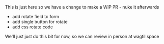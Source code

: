This is just here so we have a change to make a WIP PR - nuke it afterwards

- add rotate field to form
- add single button for rotate
- add css rotate code

We'll just just do this bit for now, so we can review in person at wagtil.space

